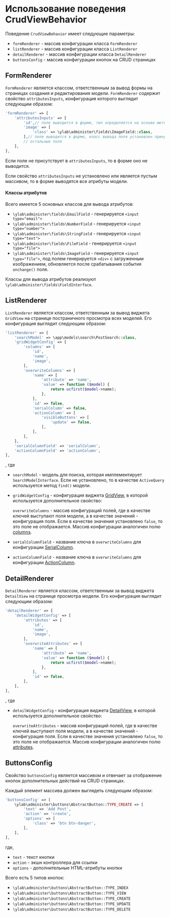 # Использование поведения CrudViewBehavior

Поведение `CrudViewBehavior` имеет следующие параметры:
- `formRenderer` - массив конфигурации класса `FormRenderer`
- `listRenderer` - массив конфигурации класса `ListRenderer`
- `detailRenderer` - массив конфигурации класса `DetailRenderer`
- `buttonsConfig` - массив конфигурации кнопок на CRUD страницах

## FormRenderer

`FormRenderer` является классом, ответственным за вывод формы на страницах создания и редактирования модели.
`FormRenderer` содержит свойство `attributesInputs`, конфигурация которого выглядит следующим образом:
```php
'formRenderer' => [
    'attributesInputs' => [
        'id',// поле выводится в форме, тип определяется на основе метода `rules()` модели
        'image' => [
            'class' => \ylab\administer\fields\ImageField::class,
        ],// поле выводится в форме, класс вывода поля установлен принудительно
        // остальные поля
    ],
],
```
Если поле не присутствует в `attributesInputs`, то в форме оно не выводится.

Если свойство `attributesInputs` не установлено или является пустым массивом, то в форме выводятся все атрибуты модели.

#### Классы атрибутов

Всего имеется 5 основных классов для вывода атрибутов:
- `\ylab\administer\fields\EmailField` - генерируется `<input type="email">`
- `\ylab\administer\fields\NumberField` - генерируется `<input type="number">`
- `\ylab\administer\fields\StringField` - генерируется `<input type="text">`
- `\ylab\administer\fields\FileField` - генерируется `<input type="file">`
- `\ylab\administer\fields\ImageField` - генерируется `<input type="file">`, под полем генерируется `<div>` с загруженным изображением, обновляется
после срабатывания события `onchange()` поля.  

Классы для вывода атрибутов реализуют `\ylab\administer\fields\FieldInterface`.   

## ListRenderer

`ListRenderer` является классом, ответственным за вывод виджета `GridView` на странице постраничного просмотра всех
моделей. Его конфигурация выглядит следующим образом:
```php
'listRenderer' => [
    'searchModel' => \app\models\search\PostSearch::class,
    'gridWidgetConfig' => [
        'columns' => [
            'id',
            'name',
            'image',
        ],
        'overwriteColumns' => [
            'name' => [
                'attribute' => 'name',
                'value' => function ($model) {
                    return ucfirst($model->name);
                },
            ],
            'id' => false,
            'serialColumn' => false,
            'actionColumn' => [
                'visibleButtons' => [
                    'update' => false,
                ],
            ],
        ],
    ],
    'serialColumnField' => 'serialColumn',
    'actionColumnField' => 'actionColumn',
],
```
, где
- `searchModel` -  модель для поиска, которая имплементирует `SearchModelInterface`. Если не установлено, то в качестве
`ActiveQuery` используется метод `find()` модели.
- `gridWidgetConfig` - конфигурация виджета [GridView](http://stuff.cebe.cc/yii2docs-ru/yii-grid-gridview.html), в
которой используется дополнительное свойство:

    `overwriteColumns` - массив конфигураций полей, где в качестве ключей выступают поля модели, а в качестве значений -
    конфигурация поля. Если в качестве значения установлено `false`, то это поле не отображается. Массив конфигурации
    аналогичен полю [columns](http://stuff.cebe.cc/yii2docs-ru/yii-grid-gridview.html#$columns-detail).

- `serialColumnField` - название ключа в `overwriteColumns` для конфигурации
[SerialColumn](http://stuff.cebe.cc/yii2docs-ru/yii-grid-serialcolumn.html).

- `actionColumnField` - название ключа в `overwriteColumns` для конфигурации
[ActionColumn](http://stuff.cebe.cc/yii2docs-ru/yii-grid-actioncolumn.html).

## DetailRenderer

`DetailRenderer` является классом, ответственным за вывод виджета `DetailView` на странице просмотра модели. Его
конфигурация выглядит следующим образом:
```php
'detailRenderer' => [
    'detailWidgetConfig' => [
        'attributes' => [
            'id',
            'name',
            'image',
        ],
        'overwriteAttributes' => [
            'name' => [
                'attribute' => 'name',
                'value' => function ($model) {
                    return ucfirst($model->name);
                },
            ],
            'id' => false,
        ],
    ],
],
```
, где
- `detailWidgetConfig` - конфигурация виджета
[DetailView](http://stuff.cebe.cc/yii2docs-ru/yii-widgets-detailview.html), в которой используется дополнительное
свойство:

    `overwriteAttributes` - массив конфигураций полей, где в качестве ключей выступают поля модели, а в качестве
    значений - конфигурация поля. Если в качестве значения установлено `false`, то это поле не отображается. Массив
    конфигурации аналогичен полю
    [attributes](http://stuff.cebe.cc/yii2docs-ru/yii-widgets-detailview.html#$attributes-detail).

## ButtonsConfig

Свойство `buttonsConfig` является массивом и отвечает за отображение кнопок дополнительных действий на CRUD страницах.

Каждый элемент массива должен выглядеть следующим образом:
```php
'buttonsConfig' => [
    \ylab\administer\buttons\AbstractButton::TYPE_CREATE => [
        'text' => 'Add Post',
        'action' => 'create',
        'options' => [
            'class' => 'btn btn-danger',
        ],
    ],
],
```
где,
- `text` - текст кнопки
- `action` - экшн контроллера для ссылки
- `options` - дополнительные HTML-атрибуты кнопки

Всего есть 5 типов кнопок:
- `\ylab\administer\buttons\AbstractButton::TYPE_INDEX`
- `\ylab\administer\buttons\AbstractButton::TYPE_VIEW`
- `\ylab\administer\buttons\AbstractButton::TYPE_CREATE`
- `\ylab\administer\buttons\AbstractButton::TYPE_UPDATE`
- `\ylab\administer\buttons\AbstractButton::TYPE_DELETE`
